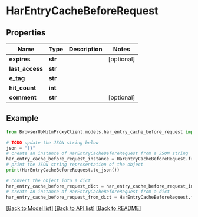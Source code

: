 # HarEntryCacheBeforeRequest


## Properties

Name | Type | Description | Notes
------------ | ------------- | ------------- | -------------
**expires** | **str** |  | [optional] 
**last_access** | **str** |  | 
**e_tag** | **str** |  | 
**hit_count** | **int** |  | 
**comment** | **str** |  | [optional] 

## Example

```python
from BrowserUpMitmProxyClient.models.har_entry_cache_before_request import HarEntryCacheBeforeRequest

# TODO update the JSON string below
json = "{}"
# create an instance of HarEntryCacheBeforeRequest from a JSON string
har_entry_cache_before_request_instance = HarEntryCacheBeforeRequest.from_json(json)
# print the JSON string representation of the object
print(HarEntryCacheBeforeRequest.to_json())

# convert the object into a dict
har_entry_cache_before_request_dict = har_entry_cache_before_request_instance.to_dict()
# create an instance of HarEntryCacheBeforeRequest from a dict
har_entry_cache_before_request_from_dict = HarEntryCacheBeforeRequest.from_dict(har_entry_cache_before_request_dict)
```
[[Back to Model list]](../README.md#documentation-for-models) [[Back to API list]](../README.md#documentation-for-api-endpoints) [[Back to README]](../README.md)


